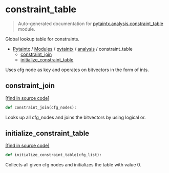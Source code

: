 # constraint_table

> Auto-generated documentation for [pytaintx.analysis.constraint_table](../../../pytaintx/analysis/constraint_table.py) module.

Global lookup table for constraints.

- [Pytaintx](../../README.md#pytaintx-index) / [Modules](../../README.md#pytaintx-modules) / [pytaintx](../index.md#pytaintx) / [analysis](index.md#analysis) / constraint_table
    - [constraint_join](#constraint_join)
    - [initialize_constraint_table](#initialize_constraint_table)

Uses cfg node as key and operates on bitvectors in the form of ints.

## constraint_join

[[find in source code]](../../../pytaintx/analysis/constraint_table.py#L14)

```python
def constraint_join(cfg_nodes):
```

Looks up all cfg_nodes and joins the bitvectors by using logical or.

## initialize_constraint_table

[[find in source code]](../../../pytaintx/analysis/constraint_table.py#L8)

```python
def initialize_constraint_table(cfg_list):
```

Collects all given cfg nodes and initializes the table with value 0.

